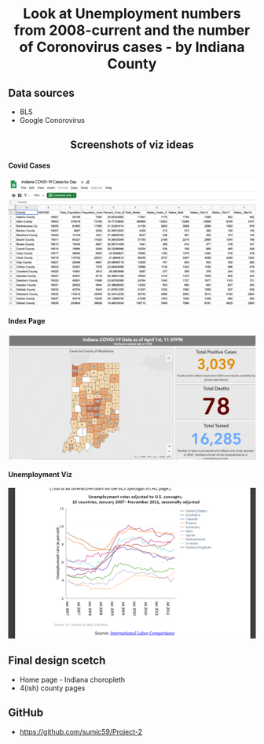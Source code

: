# <p align="center"> **Look at Unemployment numbers from 2008-current and the number of Coronovirus cases - by Indiana County**</p>

## Data sources
- BLS
- Google Conorovirus

## <p align="center"> **Screenshots of viz ideas**  </p>

#### Covid Cases
![Covid Cases screen shot](images/CovidCasesByCountyScreenShot.png)

#### Index Page
![Index Page idea](images/IndexPageIdea.png)

#### Unemployment Viz
![Unemployment Viz idea](images/UnemploymentVizIdea.PNG)


## Final design scetch
- Home page - Indiana choropleth
- 4(ish) county pages

## GitHub
- https://github.com/sumic59/Project-2

